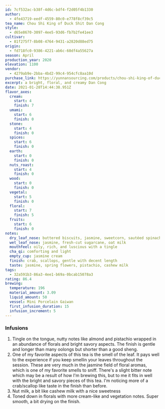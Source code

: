 ```yaml
---
id: 7cf532ac-b38f-4d6c-bdf4-f2d05f4b1330
author:
  - 4fe43719-eedf-4559-80c0-e778f8cf39c5
tea_name: Chou Shi King of Duck Shit Dan Cong
style:
  - d65e8670-3097-4ee5-93d6-fb7b2fe41ee3
cultivar:
  - 81f275f7-8b08-4764-9431-a2820d88ed75
origin:
  - fd718fc0-9386-4221-ab6c-60df4a55627a
season: April
production_year: 2020
elevation: 1100
vendor:
  - 4279ab9e-2bba-4bd2-99c4-954cfc8aa10d
purchase_link: https://yunnansourcing.com/products/chou-shi-king-of-duck-shit-dan-cong-oolong-tea?_pos=1&_sid=4e368654f&_ss=r
excerpt: a bright, floral, and creamy Dan Cong
date: 2021-01-28T14:44:38.951Z
flavor_axes:
  cream:
    start: 4
    finish: 7
  umami:
    start: 6
    finish: 0
  stone:
    start: 4
    finish: 0
  spices:
    start: 6
    finish: 0
  earth:
    start: 0
    finish: 0
  nuts_roast:
    start: 4
    finish: 0
  wood:
    start: 0
    finish: 0
  vegetal:
    start: 5
    finish: 0
  floral:
    start: 7
    finish: 5
  fruits:
    start: 6
    finish: 0
notes:
  dry_leaf_nose: buttered biscuits, jasmine, sweetcorn, sautéed spinach
  wet_leaf_nose: jasmine, fresh-cut sugarcane, oat milk
  mouthfeel: oily, rich, and luscious with a tingle
  cha_qi: comforting and light
  empty_cup: jasmine cream
  finish: crab, scallops, gentle with decent length
  taste: jasmine, spring flowers, pistachio, cashew milk
tags:
  - 32a591b3-86a3-4ee1-b69a-0bcab15078a3
rating: 86.4
brewing:
  temperature: 196
  material_amount: 3.09
  liquid_amount: 50
  vessel: Mini Porcelain Gaiwan
  first_infusion_duration: 15
  infusion_increment: 5
---
```

### Infusions

1. Tingle on the tongue, nutty notes like almond and pistachio wrapped in an abundance of florals and bright savory aspects. The finish is gentle and longer than many oolongs but shorter than a good sheng.
2. One of my favorite aspects of this tea is the smell of the leaf. It pays well to the experience if you keep smellin your leaves throughout the session. These are very much in the jasmine field of floral aromas, which is one of my favorite smells to sniff. There's a slight bitter note which may be a result of how I'm brewing this, but to me it fits in well with the bright and savory pieces of this tea. I'm noticing more of a crab/scallop like taste in the finish than before.
3. Nut milk, a bit like cashew milk with a nice sweetness
4. Toned down in florals with more cream-like and vegetation notes. Super smooth, a bit drying on the finish.